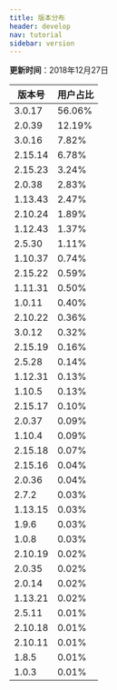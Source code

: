 ```yaml
---
title: 版本分布
header: develop
nav: tutorial
sidebar: version
---
```

**更新时间**：2018年12月27日

|版本号|用户占比|
|---|---|
|3.0.17|56.06%|
|2.0.39|12.19%|
|3.0.16|7.82%|
|2.15.14|6.78%|
|2.15.23|3.24%|
|2.0.38|2.83%|
|1.13.43|2.47%|
|2.10.24|1.89%|
|1.12.43|1.37%|
|2.5.30|1.11%|
|1.10.37|0.74%|
|2.15.22|0.59%|
|1.11.31|0.50%|
|1.0.11|0.40%|
|2.10.22|0.36%|
|3.0.12|0.32%|
|2.15.19|0.16%|
|2.5.28|0.14%|
|1.12.31|0.13%|
|1.10.5|0.13%|
|2.15.17|0.10%|
|2.0.37|0.09%|
|1.10.4|0.09%|
|2.15.18|0.07%|
|2.15.16|0.04%|
|2.0.36|0.04%|
|2.7.2|0.03%|
|1.13.15|0.03%|
|1.9.6|0.03%|
|1.0.8|0.03%|
|2.10.19|0.02%|
|2.0.35|0.02%|
|2.0.14|0.02%|
|1.13.21|0.02%|
|2.5.11|0.01%|
|2.10.18|0.01%|
|2.10.11|0.01%|
|1.8.5|0.01%|
|1.0.3|0.01%|
